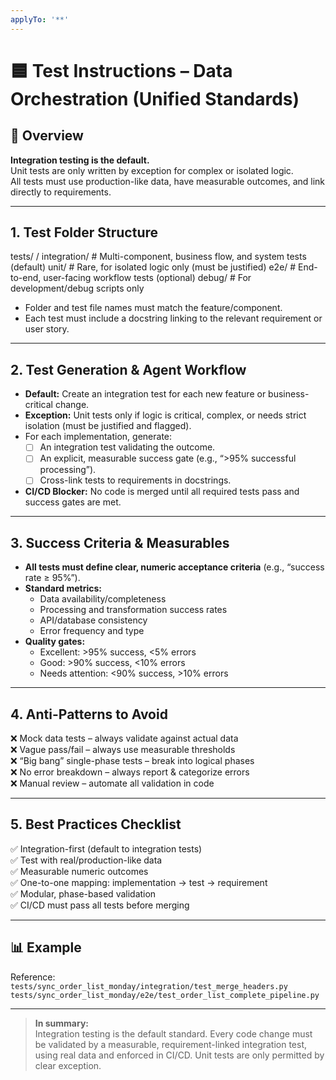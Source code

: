 ```yaml
---
applyTo: '**'
---
```


# 🟦 Test Instructions – Data Orchestration (Unified Standards)

## 🎯 Overview

**Integration testing is the default.**  
Unit tests are only written by exception for complex or isolated logic.  
All tests must use production-like data, have measurable outcomes, and link directly to requirements.

---

## 1. Test Folder Structure

tests/
    <feature-or-pipeline>/
        integration/     # Multi-component, business flow, and system tests (default)
        unit/            # Rare, for isolated logic only (must be justified)
        e2e/             # End-to-end, user-facing workflow tests (optional)
        debug/           # For development/debug scripts only


- Folder and test file names must match the feature/component.
- Each test must include a docstring linking to the relevant requirement or user story.

---

## 2. Test Generation & Agent Workflow

- **Default:** Create an integration test for each new feature or business-critical change.
- **Exception:** Unit tests only if logic is critical, complex, or needs strict isolation (must be justified and flagged).
- For each implementation, generate:
    - [ ] An integration test validating the outcome.
    - [ ] An explicit, measurable success gate (e.g., “>95% successful processing”).
    - [ ] Cross-link tests to requirements in docstrings.
- **CI/CD Blocker:** No code is merged until all required tests pass and success gates are met.

---

## 3. Success Criteria & Measurables

- **All tests must define clear, numeric acceptance criteria** (e.g., “success rate ≥ 95%”).
- **Standard metrics:**
    - Data availability/completeness
    - Processing and transformation success rates
    - API/database consistency
    - Error frequency and type
- **Quality gates:**
    - Excellent: >95% success, <5% errors
    - Good: >90% success, <10% errors
    - Needs attention: <90% success, >10% errors

---

## 4. Anti-Patterns to Avoid

❌ Mock data tests – always validate against actual data  
❌ Vague pass/fail – always use measurable thresholds  
❌ “Big bang” single-phase tests – break into logical phases  
❌ No error breakdown – always report & categorize errors  
❌ Manual review – automate all validation in code

---

## 5. Best Practices Checklist

✅ Integration-first (default to integration tests)  
✅ Test with real/production-like data  
✅ Measurable numeric outcomes  
✅ One-to-one mapping: implementation → test → requirement  
✅ Modular, phase-based validation  
✅ CI/CD must pass all tests before merging

---

## 📊 Example

Reference:  
`tests/sync_order_list_monday/integration/test_merge_headers.py`  
`tests/sync_order_list_monday/e2e/test_order_list_complete_pipeline.py`

---

> **In summary:**  
Integration testing is the default standard. Every code change must be validated by a measurable, requirement-linked integration test, using real data and enforced in CI/CD. Unit tests are only permitted by clear exception.

